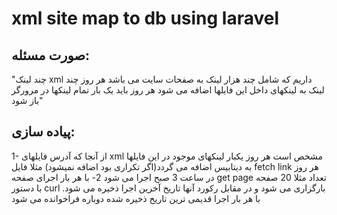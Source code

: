 <h1>xml site map to db using laravel</h1>
<h2>صورت مسئله:</h2>
"چند لینک xml داریم که شامل چند هزار لینک به صفحات سایت می باشد
هر روز چند لینک به لینکهای داخل این فایلها اضافه می شود
هر روز باید یک بار تمام لینکها در مرورگر باز شود"
<h2>پیاده سازی:</h2>
1-	از آنجا که آدرس فایلهای xml مشخص است هر روز یکبار لینکهای موجود در این فایلها به دیتابیس اضافه می گردد(اگر تکراری بود اضافه نمیشود) مثلا فایل  fetch link  هر روز در ساعت 3 صبح اجرا می شود
2-	با هر بار اجرای صفحه get page تعداد مثلا 20 صفحه با دستور curl بارگزاری می شود و در مقابل رکورد آنها تاریخ آخرین اجرا ذخیره می شود. با هر بار اجرا قدیمی ترین تاریخ ذخیره شده دوباره فراخوانده می شود

